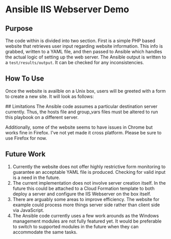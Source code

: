 # Ansible IIS Webserver Demo

## Purpose
The code within is divided into two section. First is a simple PHP based website that retrieves user input regarding website information. This info is grabbed, written to a YAML file, and then passed to Ansible which handles the actual logic of setting up the web server. The Ansible output is written to a `test/results/output`. It can be checked for any inconsistencies.

## How To Use
Once the website is availble on a Unix box, users will be greeted with a form to create a new site. It will look as follows:
<div style="text-align:center"><a href="img/website_initial.png" alt="website_initial"></a></div>
## Limitations
The Ansible code assumes a particular destination server currently. Thus, the hosts file and group_vars files must be altered to run this playbook on a different server.

Additionally, some of the website seems to have issues in Chrome but works fine in Firefox. I've not yet made it cross platform. Please be sure to use Firefox for now.

## Future Work
1. Currently the website does not offer highly restrictive form monitoring to guarantee an acceptable YAML file is produced. Checking for valid input is a need in the future.
2. The current implementation does not involve server creation itself. In the future this could be attached to a Cloud Formation template to both deploy a server and configure the IIS Webserver on the box itself.
3. There are arguably some areas to improve efficiency. The website for example could process more things server side rather than client side via JavaScript. 
4. The Ansible code currently uses a few work arounds as the Windows management modules are not fully featured yet. It would be preferable to switch to supported modules in the future when they can accommodate the same tasks.